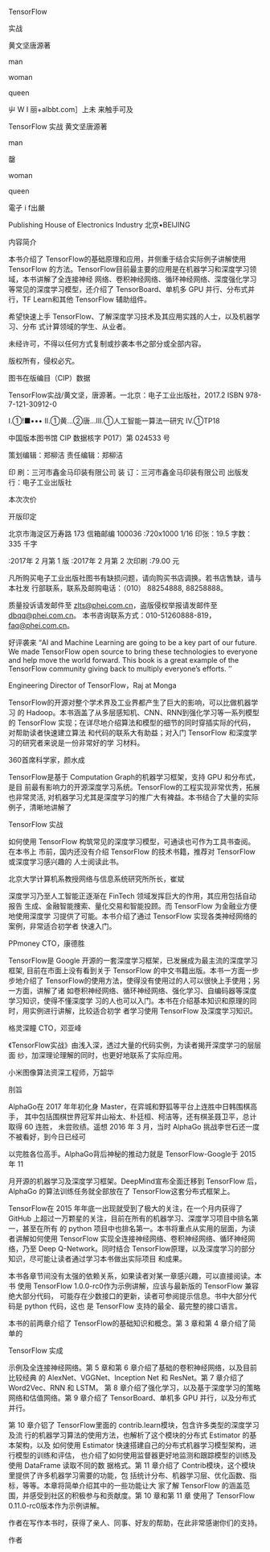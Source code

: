 

TensorFlow

实战

黄文坚唐源著

man

woman

queen

屮 W I 丽+albbt.com］上未 来触手可及

TensorFlow
实战
黄文坚唐源著



man

罄

woman

queen


電孑 i f出嚴

Publishing House of Electronics Industry 北京•BEIJING

内容简介

本书介绍了 TensorFlow的基础原理和应用，并侧重于结合实际例子讲解使用 TensorFlow 的方法。TensorFlow目前最主要的应用是在机器学习和深度学习领域，本书讲解了全连接神经 网络、卷积神经网络、循环神经网络、深度强化学习等常见的深度学习模型，还介绍了 TensorBoard、单机多 GPU 并行、分布式并行，TF Learn和其他 TensorFlow 辅助组件。

希望快速上手 TensorFlow、了解深度学习技术及其应用实践的人士，以及机器学习、分布 式计算领域的学生、从业者。

未经许可，不得以任何方式复制或抄袭本书之部分或全部内容。

版权所有，侵权必宄。

图书在版编目（CIP）数据

TensorFlow实战/黄文坚，唐源著。一北京：电子工业出版社，2017.2 ISBN 978-7-121-30912-0

I.①!■••• II.①黄…②唐…III.①人工智能一算法一研宄 IV.①TP18

中国版本图书馆 CIP 数据核字 P017）第 024533 号

策划编辑：郑柳洁 责任编辑：郑柳洁

印 刷：三河市鑫金马印装有限公司 装 订：三河市鑫金马印装有限公司 出版发行：电子工业出版社

本次次价

开版印定


北京市海淀区万寿路 173 信箱邮编 100036 :720x1000    1/16    印张：19.5 字数：335 千字

:2017年 2 月第 1 版 :2017年 2 月第 2 次印刷 :79.00 元

凡所购买电子工业出版社图书有缺损问题，请向购买书店调换。若书店售缺，请与本社发 行部联系，联系及邮购电话：（010） 88254888, 88258888。

质量投诉请发邮件至 zlts@phei.com.cn，盗版侵权举报请发邮件至 dbqq@phei.com.cn。 本书咨询联系方式：010-51260888-819，faq@phei.com.cn。

好评袭来
“AI and Machine Learning are going to be a key part of our future. We made TensorFlow open source to bring these technologies to everyone and help move the world forward. This book is a great example of the TensorFlow community giving back to multiply everyone’s efforts. ’’

Engineering Director of TensorFlow，Raj at Monga

TensorFlow的开源对整个学术界及工业界都产生了巨大的影响，可以比做机器学习 的 Hadoop。本书涵盖了从多层感知机、CNN、RNN到强化学习等一系列模型的 TensorFlow 实现；在详尽地介绍算法和模型的细节的同时穿插实际的代码，对帮助读者快速建立算法 和代码的联系大有助益；对入门 TensorFlow 和深度学习的研究者来说是一份非常好的学 习材料。

360首席科学家，颜水成

TensorFlow是基于 Computation Graph的机器学习框架，支持 GPU 和分布式，是目 前最有影响力的开源深度学习系统。TensorFlow的工程实现非常优秀，拓展也非常灵活, 对机器学习尤其是深度学习的推广大有裨益。本书结合了大量的实际例子，清晰地讲解了

TensorFlow 实战

如何使用 TensorFlow 构筑常见的深度学习模型，可通读也可作为工具书查阅。在本书上 市前，国内还没有介绍 TensorFlow 的技术书籍，推荐对 TensorFlow 或深度学习感兴趣的 人士阅读此书。

北京大学计算机系教授网络与信息系统研究所所长，崔斌

深度学习乃至人工智能正逐渐在 FinTech 领域发挥巨大的作用，其应用包括自动报告 生成、金融智能捜索、量化交易和智能投顾。而 TensorFlow 为金融业方便地使用深度学 习提供了可能。本书介绍了通过 TensorFlow 实现各类神经网络的案例，非常适合初学者 快速入门。

PPmoney CTO，康德胜

TensorFlow是 Google 开源的一套深度学习框架，已发展成为最主流的深度学习框架, 目前在市面上没有看到关于 TensorFlow 的中文书籍出版。本书一方面一步步地介绍了 TensorFlow的使用方法，使得没有使用过的人可以很快上手使用；另一方面，讲解了诸 如卷积神经网络、循环神经网络、强化学习、自编码器等深度学习知识，使得不懂深度学 习的人也可以入门。本书在介绍基本知识和原理的同时，用实例进行讲解，比较适合初学 者学习使用 TensorFlow 及深度学习知识。

格灵深瞳 CTO，邓亚峰

《TensorFlow实战》由浅入深，透过大量的代码实例，为读者揭开深度学刁的层层面 纱，加深理论理解的同时，也更好地联系了实际应用。

小米图像算法资深工程师，万韶华

刖旨

AlphaGo在 2017 年年初化身 Master，在弈城和野狐等平台上连胜中日韩围棋高手， 其中包括围棋世界冠军井山裕太、朴廷桓、柯洁等，还有棋圣聂卫平，总计取得 60 连胜， 未尝败绩。遥想 2016 年 3 月，当时 AlphaGo 挑战李世石还一度不被看好，到今日已经可

以完胜各位高手。AlphaGo背后神秘的推动力就是 TensorFlow-Google于 2015 年 11

月开源的机器学习及深度学习框架。DeepMind宣布全面迁移到 TensorFlow 后，AlphaGo 的算法训练任务就全部放在了 TensorFlow这套分布式框架上。

TensorFlow在 2015 年年底一出现就受到了极大的关注，在一个月内获得了 GitHub 上超过一万颗星的关注，目前在所有的机器学习、深度学习项目中排名第一，甚至在所有 的 python 项目中也排名第一。本书将重点从实用的层面，为读者讲解如何使用 TensorFlow 实现全连接神经网络、卷积神经网络、循环神经网络，乃至 Deep Q-Network。同时结合 TensorFlow原理，以及深度学习的部分知识，尽可能让读者通过学习本书做出实际项目 和成果。

本书各章节间没有太强的依赖关系，如果读者对某一章感兴趣，可以直接阅读。本书 使用 TensorFlow 1.0.0-rc0作为示例讲解，应该与最新版的 TensorFlow 兼容绝大部分代码， 可能存在少数接口的更新，读者可参阅提示信息。书中大部分代码是 python 代码，这也 是 TensorFlow 支持的最全、最完整的接口语言。

本书的前两章介绍了 TensorFlow的基础知识和概念。第 3 章和第 4 章介绍了简单的

TensorFlow 实成

示例及全连接神经网络。第 5 章和第 6 章介绍了基础的卷积神经网络，以及目前比较经典 的 AlexNet、VGGNet、Inception Net 和 ResNet。第 7 章介绍了 Word2Vec、RNN 和 LSTM。 第 8 章介绍了强化学习，以及基于深度学习的策略网络和估值网络。第 9 章介绍了 TensorBoard、单机多 GPU 并行，以及分布式并行。

第 10 章介铝了 TensorFlow里面的 contrib.learn模块，包含许多类型的深度学习及流 行的机器学习算法的使用方法，也解析了这个模块的分布式 Estimator 的基本架构，以及 如何使用 Estimator 快速搭建自己的分布式机器学习模型架构，进行模型的训练和评估， 也介绍了如何使用监督器更好地监测和跟踪模型的训练及使用 DataFrame 读取不同的数 据格式。第 11 章介绍了 Contrib模块，这个模块里提供了许多机器学习需要的功能，包 括统计分布、机器学习层、优化函数、指标，等等。本章将简单介绍其中的一些功能让大 家了解 TensorFlow 的涵盖范围，并感受到社区的积极参与和贡献度。第 10 章和第 11 章 使用了 TensorFlow 0.11.0-rc0版本作为示例讲解。

作者在写作本书时，获得了亲人、同事、好友的帮助，在此非常感谢你们的支持。

作者
